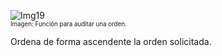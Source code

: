![Img19](/img/bot/img19.png)\
<sub><sup>Imagen: Función para auditar una orden.</sup></sub>

Ordena de forma ascendente la orden solicitada.

